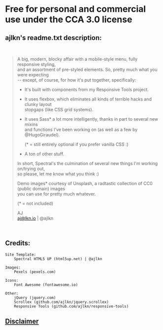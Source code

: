 # Free for personal and commercial use under the CCA 3.0 license

## ajlkn's readme.txt description:
<br/>

> A big, modern, blocky affair with a mobile-style menu, fully responsive styling, <br/>
> and an assortment of pre-styled elements. So, pretty much what you were expecting <br/>
> -- except, of course, for how it's put together, specifically:
> 
> - It's built with components from my Responsive Tools project.
> 
> - It uses flexbox, which eliminates all kinds of terrible hacks and clunky layout <br/>
>   stopgaps (like CSS grid systems).
> 
> - It uses Sass* a lot more intelligently, thanks in part to several new mixins <br/>
>   and functions I've been working on (as well as a few by @HugoGiraudel).
>
>   (* = still entirely optional if you prefer vanilla CSS :)
>
> - A ton of other stuff.
>
> In short, Spectral's the culmination of several new things I'm working on/trying out, <br/>
> so please, let me know what you think :)
>
> Demo images* courtesy of Unsplash, a radtastic collection of CC0 (public domain) images <br/>
> you can use for pretty much whatever.
>
> (* = not included)
>
> AJ <br/>
> aj@lkn.io | @ajlkn
<br/>

## Credits:
	
	Site Template:
		Spectral HTML5 UP (html5up.net) | @ajlkn
	
	Images:
		Pexels (pexels.com)

	Icons:
		Font Awesome (fontawesome.io)

	Other:
		jQuery (jquery.com)
		Scrollex (github.com/ajlkn/jquery.scrollex)
		Responsive Tools (github.com/ajlkn/responsive-tools)
		
## [Disclaimer](https://github.com/Phoenixthrush/Disclaimer)
